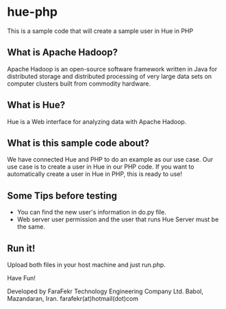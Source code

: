 # hue-php
This is a sample code that will create a sample user in Hue in PHP
## What is Apache Hadoop?
Apache Hadoop is an open-source software framework written in Java for distributed storage and distributed processing of very large data sets on computer clusters built from commodity hardware.
## What is Hue?
Hue is a Web interface for analyzing data with Apache Hadoop. 

## What is this sample code about?
We have connected Hue and PHP to do an example as our use case. Our use case is to create a user in Hue in our PHP code. If you want to automatically create a user in Hue in PHP, this is ready to use!

## Some Tips before testing
* You can find the new user's information in do.py file.
* Web server user permission and the user that runs Hue Server must be the same.

## Run it!
Upload both files in your host machine and just run.php.

Have Fun!

Developed by FaraFekr Technology Engineering Company Ltd. Babol, Mazandaran, Iran. farafekr(at)hotmail(dot)com
